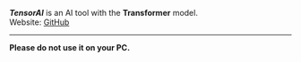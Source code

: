<b><i>TensorAI</i></b> is an AI tool with the <b>Transformer</b> model.
<br />
Website: <a href="https://github.com/haozhe-py/tensorai/">GitHub</a>
<br /><hr />
<b>Please do not use it on your PC.</b>